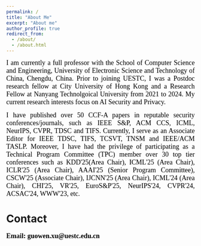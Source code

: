 ```yaml
---
permalink: /
title: "About Me"
excerpt: "About me"
author_profile: true
redirect_from: 
  - /about/
  - /about.html
---
```


<p align="justify">  <font face="Times New Roman" color=black size=4> I am currently a full professor with the School of Computer Science and Engineering, University of Electronic Science and Technology of China, Chengdu, China. Prior to joining UESTC, I was a Postdoc research fellow at City University of Hong Kong and a  Research  Fellow at Nanyang Technolgoical University from 2021 to 2024. My current research interests focus on  AI Security and Privacy. </font> </p>

<p align="justify"> <font face="Times New Roman" color=black size=4> I have published over 50 CCF-A papers in reputable security conferences/journals, such as IEEE S&P, ACM CCS, ICML, NeurIPS, CVPR, TDSC and TIFS. Currently, I serve as an Associate Editor for IEEE TDSC, TIFS, TCSVT, TNSM and IEEE/ACM TASLP. Moreover, I have had the privilege of participating as a Technical Program Committee (TPC) member over 30 top tier conferences such as KDD'25(Area Chair), ICML'25 (Area Chair), ICLR'25 (Area Chair), AAAI'25 (Senior Program Committee), CSCW'25 (Associate Chair), IJCNN'25 (Area Chair), ICML'24 (Area Chair), CHI'25, VR'25, EuroS&P'25, NeurIPS'24, CVPR'24, ACSAC'24, WWW'23, etc.</font> </p>










Contact
======

<p align="justify"> <font face="Times New Roman" color=black size=4> <b>Email: guowen.xu@uestc.edu.cn</b></font></p>



